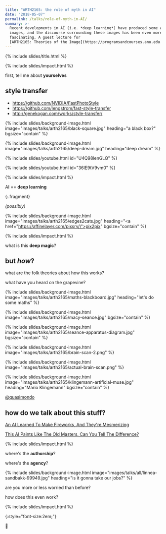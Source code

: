 ```yaml
---
title: "ARTH2165: the role of myth in AI"
date: "2018-05-07"
permalink: /talks/role-of-myth-in-AI/
summary: >-
  Recent developments in AI (i.e. *deep learning*) have produced some amazing
  images, and the discourse surrounding these images has been even more
  fascinating. A guest lecture for
  [ARTH2165: Theories of the Image](https://programsandcourses.anu.edu.au/2019/course/ARTH2165)
---
```


{% include slides/title.html %}

{% include slides/impact.html %}

first, tell me about **yourselves**

## style transfer

- <https://github.com/NVIDIA/FastPhotoStyle>
- <https://github.com/lengstrom/fast-style-transfer>
- <http://genekogan.com/works/style-transfer/>

{% include slides/background-image.html
           image="images/talks/arth2165/black-square.jpg"
           heading="a black box?"
           bgsize="contain" %}

{% include slides/background-image.html
           image="images/talks/arth2165/deep-dream.jpg"
           heading="deep dream" %}

{% include slides/youtube.html id="U4Q98lenGLQ" %}

{% include slides/youtube.html id="36lE9tV9vm0" %}

{% include slides/impact.html %}

AI == **deep learning**

{:.fragment}

_(possibly)_

{% include slides/background-image.html
           image="images/talks/arth2165/edges2cats.jpg"
           heading="<a href=\"https://affinelayer.com/pixsrv/\">pix2pix</a>"
           bgsize="contain" %}

{% include slides/impact.html %}

what is this **deep magic**?

## but _how_?

what are the folk theories about how this works?

what have you heard on the grapevine?

{% include slides/background-image.html
           image="images/talks/arth2165/maths-blackboard.jpg"
           heading="let's do some maths"  %}

{% include slides/background-image.html
           image="images/talks/arth2165/macy-seance.jpg"
           bgsize="contain" %}

{% include slides/background-image.html
           image="images/talks/arth2165/seance-apparatus-diagram.jpg"
           bgsize="contain" %}

{% include slides/background-image.html
           image="images/talks/arth2165/brain-scan-2.png"  %}

{% include slides/background-image.html
           image="images/talks/arth2165/actual-brain-scan.png"  %}

{% include slides/background-image.html
           image="images/talks/arth2165/klingemann-artificial-muse.jpg"
           heading="Mario Klingemann"
           bgsize="contain" %}

[@quasimondo](https://twitter.com/quasimondo)

## how do we talk about this stuff?

[An AI Learned To Make Fireworks, And They're Mesmerizing](https://www.fastcodesign.com/90156087/an-ai-learned-to-make-fireworks-and-theyre-mesmerizing)

[This AI Paints Like The Old Masters. Can You Tell The Difference?](https://www.fastcodesign.com/90167584/this-ai-paints-like-the-old-masters-can-you-tell-the-difference)

{% include slides/impact.html %}

where's the **authorship**?

where's the **agency**?

{% include slides/background-image.html
           image="images/talks/all/linnea-sandbakk-99949.jpg"
           heading="is it gonna take our jobs?"  %}

are you more or less worried than before?

how does this even work?

{% include slides/impact.html %}

{:style="font-size:2em;"}

🤔

